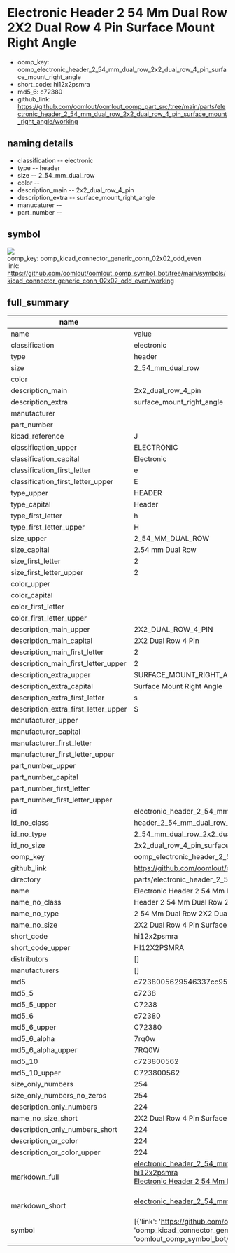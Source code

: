 # Electronic Header 2 54 Mm Dual Row 2X2 Dual Row 4 Pin Surface Mount Right Angle

  
* oomp_key: oomp_electronic_header_2_54_mm_dual_row_2x2_dual_row_4_pin_surface_mount_right_angle 
* short_code: hi12x2psmra
* md5_6: c72380  
* github_link: https://github.com/oomlout/oomlout_oomp_part_src/tree/main/parts/electronic_header_2_54_mm_dual_row_2x2_dual_row_4_pin_surface_mount_right_angle/working  
## naming details
* classification -- electronic
* type -- header
* size -- 2_54_mm_dual_row
* color -- 
* description_main -- 2x2_dual_row_4_pin
* description_extra -- surface_mount_right_angle
* manucaturer -- 
* part_number -- 



## symbol

![](symbol/{index}}/working/working_600.png)  
oomp_key: oomp_kicad_connector_generic_conn_02x02_odd_even  
link: https://github.com/oomlout/oomlout_oomp_symbol_bot/tree/main/symbols/kicad_connector_generic_conn_02x02_odd_even/working  


## full_summary
| name | value | 
| --- | --- | 
| name | value | 
| classification | electronic | 
| type | header | 
| size | 2_54_mm_dual_row | 
| color |  | 
| description_main | 2x2_dual_row_4_pin | 
| description_extra | surface_mount_right_angle | 
| manufacturer |  | 
| part_number |  | 
| kicad_reference | J | 
| classification_upper | ELECTRONIC | 
| classification_capital | Electronic | 
| classification_first_letter | e | 
| classification_first_letter_upper | E | 
| type_upper | HEADER | 
| type_capital | Header | 
| type_first_letter | h | 
| type_first_letter_upper | H | 
| size_upper | 2_54_MM_DUAL_ROW | 
| size_capital | 2.54 mm Dual Row | 
| size_first_letter | 2 | 
| size_first_letter_upper | 2 | 
| color_upper |  | 
| color_capital |  | 
| color_first_letter |  | 
| color_first_letter_upper |  | 
| description_main_upper | 2X2_DUAL_ROW_4_PIN | 
| description_main_capital | 2X2 Dual Row 4 Pin | 
| description_main_first_letter | 2 | 
| description_main_first_letter_upper | 2 | 
| description_extra_upper | SURFACE_MOUNT_RIGHT_ANGLE | 
| description_extra_capital | Surface Mount Right Angle | 
| description_extra_first_letter | s | 
| description_extra_first_letter_upper | S | 
| manufacturer_upper |  | 
| manufacturer_capital |  | 
| manufacturer_first_letter |  | 
| manufacturer_first_letter_upper |  | 
| part_number_upper |  | 
| part_number_capital |  | 
| part_number_first_letter |  | 
| part_number_first_letter_upper |  | 
| id | electronic_header_2_54_mm_dual_row_2x2_dual_row_4_pin_surface_mount_right_angle | 
| id_no_class | header_2_54_mm_dual_row_2x2_dual_row_4_pin_surface_mount_right_angle | 
| id_no_type | 2_54_mm_dual_row_2x2_dual_row_4_pin_surface_mount_right_angle | 
| id_no_size | 2x2_dual_row_4_pin_surface_mount_right_angle | 
| oomp_key | oomp_electronic_header_2_54_mm_dual_row_2x2_dual_row_4_pin_surface_mount_right_angle | 
| github_link | https://github.com/oomlout/oomlout_oomp_part_src/tree/main/parts/electronic_header_2_54_mm_dual_row_2x2_dual_row_4_pin_surface_mount_right_angle/working | 
| directory | parts/electronic_header_2_54_mm_dual_row_2x2_dual_row_4_pin_surface_mount_right_angle | 
| name | Electronic Header 2 54 Mm Dual Row 2X2 Dual Row 4 Pin Surface Mount Right Angle | 
| name_no_class | Header 2 54 Mm Dual Row 2X2 Dual Row 4 Pin Surface Mount Right Angle | 
| name_no_type | 2 54 Mm Dual Row 2X2 Dual Row 4 Pin Surface Mount Right Angle | 
| name_no_size | 2X2 Dual Row 4 Pin Surface Mount Right Angle | 
| short_code | hi12x2psmra | 
| short_code_upper | HI12X2PSMRA | 
| distributors | [] | 
| manufacturers | [] | 
| md5 | c7238005629546337cc9573d73ee03fc | 
| md5_5 | c7238 | 
| md5_5_upper | C7238 | 
| md5_6 | c72380 | 
| md5_6_upper | C72380 | 
| md5_6_alpha | 7rq0w | 
| md5_6_alpha_upper | 7RQ0W | 
| md5_10 | c723800562 | 
| md5_10_upper | C723800562 | 
| size_only_numbers | 254 | 
| size_only_numbers_no_zeros | 254 | 
| description_only_numbers | 224 | 
| name_no_size_short | 2X2 Dual Row 4 Pin Surface Mount Right Angle | 
| description_only_numbers_short | 224 | 
| description_or_color | 224 | 
| description_or_color_upper | 224 | 
| markdown_full | [electronic_header_2_54_mm_dual_row_2x2_dual_row_4_pin_surface_mount_right_angle](https://github.com/oomlout/oomlout_oomp_part_src/tree/main/parts/electronic_header_2_54_mm_dual_row_2x2_dual_row_4_pin_surface_mount_right_angle/working)<br>[hi12x2psmra](https://github.com/oomlout/oomlout_oomp_part_src/tree/main/parts/electronic_header_2_54_mm_dual_row_2x2_dual_row_4_pin_surface_mount_right_angle/working)<br>[Electronic Header 2 54 Mm Dual Row 2X2 Dual Row 4 Pin Surface Mount Right Angle](https://github.com/oomlout/oomlout_oomp_part_src/tree/main/parts/electronic_header_2_54_mm_dual_row_2x2_dual_row_4_pin_surface_mount_right_angle/working)<br><br> | 
| markdown_short | [electronic_header_2_54_mm_dual_row_2x2_dual_row_4_pin_surface_mount_right_angle](https://github.com/oomlout/oomlout_oomp_part_src/tree/main/parts/electronic_header_2_54_mm_dual_row_2x2_dual_row_4_pin_surface_mount_right_angle/working)<br><br> | 
| symbol | [{'link': 'https://github.com/oomlout/oomlout_oomp_symbol_bot/tree/main/symbols/kicad_connector_generic_conn_02x02_odd_even', 'oomp_key': 'oomp_kicad_connector_generic_conn_02x02_odd_even', 'directory': 'oomlout_oomp_symbol_bot/symbols/kicad_connector_generic_conn_02x02_odd_even//working/working.kicad_sym', 'index': 0}] | 
